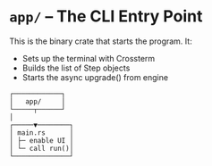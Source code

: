 # `app/` – The CLI Entry Point

This is the binary crate that starts the program. It:
- Sets up the terminal with Crossterm
- Builds the list of Step objects
- Starts the async upgrade() from engine

```figma
┌────────────┐
│   app/     │
└─────┬──────┘
│
┌─────▼────────┐
│ main.rs      │
│ ├─ enable UI │
│ └─ call run()│
└──────────────┘
```
